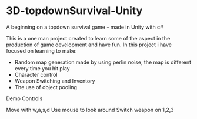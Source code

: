 # 3D-topdownSurvival-Unity
A beginning on a topdown survival game - made in Unity with c#

This is a one man project created to learn some of the aspect in the production of game development and have fun. In this project i have focused on learning to make:

 - Random map generation made by using perlin noise, the map is different every time you hit play
 - Character control
 - Weapon Switching and Inventory
 - The use of object pooling
 
 Demo Controls
 
 Move with w,a,s,d
 Use mouse to look around
 Switch weapon on 1,2,3
